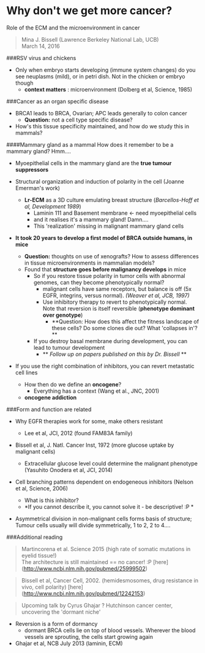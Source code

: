 # Why don't we get more cancer?
Role of the ECM and the microenvironment in cancer  
> Mina J. Bissell (Lawrence Berkeley National Lab, UCB)  
> March 14, 2016  

###RSV virus and chickens
- Only when embryo starts developing (immune system changes) do you see neuplasms (mild), or in petri dish. Not in the chicken or embryo though
	- **context matters** : microenvironment (Dolberg et al, Science, 1985)  

###Cancer as an organ specific disease
- BRCA1 leads to BRCA, Ovarian; APC leads generally to colon cancer
	- **Question:** not a cell type specific disease? 
- How's this tissue specificity maintained, and how do we study this in mammals?  
	
####Mammary gland as a mammal
How does it remember to be a mammary gland? Hmm....   
- Myoepithelial cells in the mammary gland are the **true tumour suppressors**  
- Structural organization and induction of polarity in the cell (Joanne Emerman's work)
	- **Lr-ECM** as a 3D culture emulating breast structure (*Barcellos-Hoff et al, Development 1989*)
		- Laminin 111 and Basement membrane <- need myoepithelial cells  
		- and it realises it's a mammary gland! Damn....  
		- This 'realization' missing in malignant mammary gland cells
- **It took 20 years to develop a first model of BRCA outside humans, in mice**  
	- **Question:** thoughts on use of xenografts? How to assess differences in tissue microenvironments in mammalian models?  
	- Found that **structure goes before malignancy develops** in mice
		- So if you restore tissue polarity in tumor cells with abnormal genomes, can they become phenotypically normal?  
			- malignant cells have same receptors, but balance is off (5x EGFR, integrins, versus normal). *(Weaver et al, JCB, 1997)*  
			- Use inhibitory therapy to revert to phenotypically normal. Note that reversion is itself reversible (**phenotype dominant over genotype**)  
				- **Question: How does this affect the fitness landscape of these cells? Do some clones die out? What 'collapses in'? **   
		- If you destroy basal membrane during development, you can lead to tumour development
			- ** _Follow up on papers published on this by Dr. Bissell_ **  

- If you use the right combination of inhibitors, you can revert metastatic cell lines
	- How then do we define an **oncogene**?
		- Everything has a context (Wang et al., JNC, 2001)  
	- **oncogene addiction**  

###Form and function are related
- Why EGFR therapies work for some, make others resistant
	- Lee et al, JCI, 2012 (found FAM83A family)  
- Bissell et al, J. Natl. Cancer Inst, 1972 (more glucose uptake by malignant cells)  
	- Extracellular glucose level could determine the malignant phenotype (Yasuhito Onodera et al, JCI, 2014)  
- Cell branching patterns dependent on endogeneous inhibitors (Nelson et al, Science, 2006)  
	- What is this inhibitor?  
	- *If you cannot describe it, you cannot solve it - be descriptive! :P *  

- Asymmetrical division in non-malignant cells forms basis of structure; Tumour cells usually will divide symmetrically, 1 to 2, 2 to 4....   

###Additional reading
> Martincorena et al. Science 2015 (high rate of somatic mutations in eyelid tissue!)   
The architecture is still maintained == no cancer! :P  [here] (http://www.ncbi.nlm.nih.gov/pubmed/25999502)  

> Bissell et al, Cancer Cell, 2002. (hemidesmosomes, drug resistance in vivo, cell polarity) [here] (http://www.ncbi.nlm.nih.gov/pubmed/12242153)  

> Upcoming talk by Cyrus Ghajar ? Hutchinson cancer center, uncovering the 'dormant niche'  
- Reversion is a form of dormancy
	- dormant BRCA cells lie on top of blood vessels. Wherever the blood vessels are sprouting, the cells start growing again 
- Ghajar et al, NCB July 2013 (laminin, ECM)
